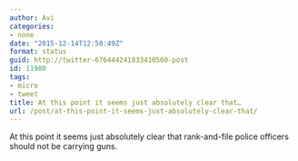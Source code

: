 ```yaml
---
author: Avi
categories:
- none
date: "2015-12-14T12:50:49Z"
format: status
guid: http://twitter-676444241833410560-post
id: 11980
tags:
- micro
- tweet
title: At this point it seems just absolutely clear that…
url: /post/at-this-point-it-seems-just-absolutely-clear-that/
---
```

At this point it seems just absolutely clear that rank-and-file police officers should not be carrying guns.